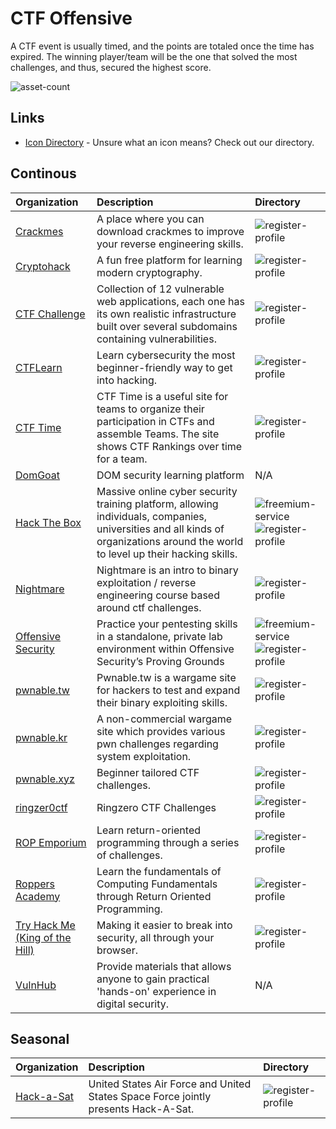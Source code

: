 # CTF Offensive

A CTF event is usually timed, and the points are totaled once the time has expired. The winning player/team will be the one that solved the most challenges, and thus, secured the highest score.

![asset-count](https://img.shields.io/badge/Tools%20%26%20Resources%20Available-18-3c85d4?style=for-the-badge)

## Links <!-- {docsify-ignore} -->

- [Icon Directory](../ICONS.md) - Unsure what an icon means? Check out our directory.

## Continous

| Organization | Description | Directory |
| :--- | :--- | :--- |
| [Crackmes](https://crackm.es) | A place where you can download crackmes to improve your reverse engineering skills. | ![register-profile](https://raw.githubusercontent.com/0xPGP/SecTools/main/docs/icons/register-profile.png) |
| [Cryptohack](https://cryptohack.org/) | A fun free platform for learning modern cryptography. | ![register-profile](https://raw.githubusercontent.com/0xPGP/SecTools/main/docs/icons/register-profile.png) |
| [CTF Challenge](https://ctflearn.com/) | Collection of 12 vulnerable web applications, each one has its own realistic infrastructure built over several subdomains containing vulnerabilities. | ![register-profile](https://raw.githubusercontent.com/0xPGP/SecTools/main/docs/icons/register-profile.png) |
| [CTFLearn](https://ctflearn.com/) | Learn cybersecurity the most beginner-friendly way to get into hacking. | ![register-profile](https://raw.githubusercontent.com/0xPGP/SecTools/main/docs/icons/register-profile.png) |
| [CTF Time](https://ctftime.org/) | CTF Time is a useful site for teams to organize their participation in CTFs and assemble Teams. The site shows CTF Rankings over time for a team. | ![register-profile](https://raw.githubusercontent.com/0xPGP/SecTools/main/docs/icons/register-profile.png) |
| [DomGoat](https://domgo.at/cxss/intro) | DOM security learning platform | N/A |
| [Hack The Box](https://www.hackthebox.eu/) | Massive online cyber security training platform, allowing individuals, companies, universities and all kinds of organizations around the world to level up their hacking skills. | ![freemium-service](https://raw.githubusercontent.com/0xPGP/SecTools/main/docs/icons/freemium-service.png)![register-profile](https://raw.githubusercontent.com/0xPGP/SecTools/main/docs/icons/register-profile.png) |
| [Nightmare](https://guyinatuxedo.github.io/) | Nightmare is an intro to binary exploitation / reverse engineering course based around ctf challenges. | ![register-profile](https://raw.githubusercontent.com/0xPGP/SecTools/main/docs/icons/register-profile.png) |
| [Offensive Security](https://www.offensive-security.com/labs/individual) | Practice your pentesting skills in a standalone, private lab environment within Offensive Security’s Proving Grounds | ![freemium-service](https://raw.githubusercontent.com/0xPGP/SecTools/main/docs/icons/freemium-service.png) ![register-profile](https://raw.githubusercontent.com/0xPGP/SecTools/main/docs/icons/register-profile.png) |
| [pwnable.tw](https//pwnable.tw) | Pwnable.tw is a wargame site for hackers to test and expand their binary exploiting skills. | ![register-profile](https://raw.githubusercontent.com/0xPGP/SecTools/main/docs/icons/register-profile.png) |
| [pwnable.kr](https://pwnable.kr) | A non-commercial wargame site which provides various pwn challenges regarding system exploitation. | ![register-profile](https://raw.githubusercontent.com/0xPGP/SecTools/main/docs/icons/register-profile.png) |
| [pwnable.xyz](https://pwnable.xyz) | Beginner tailored CTF challenges. | ![register-profile](https://raw.githubusercontent.com/0xPGP/SecTools/main/docs/icons/register-profile.png) |
| [ringzer0ctf](https://ringzer0ctf.com/challenges) | Ringzero CTF Challenges | ![register-profile](https://raw.githubusercontent.com/0xPGP/SecTools/main/docs/icons/register-profile.png) |
| [ROP Emporium](https://ropemporium.com/) | Learn return-oriented programming through a series of challenges. | ![register-profile](https://raw.githubusercontent.com/0xPGP/SecTools/main/docs/icons/register-profile.png) |
| [Roppers Academy](https://www.hoppersroppers.org/) | Learn the fundamentals of Computing Fundamentals through Return Oriented Programming.  | ![register-profile](https://raw.githubusercontent.com/0xPGP/SecTools/main/docs/icons/register-profile.png) |
| [Try Hack Me \(King of the Hill\)](https://tryhackme.com/games/koth) | Making it easier to break into security, all through your browser. | ![register-profile](https://raw.githubusercontent.com/0xPGP/SecTools/main/docs/icons/register-profile.png) |
| [VulnHub](https://www.vulnhub.com/) | Provide materials that allows anyone to gain practical 'hands-on' experience in digital security. | N/A |

## Seasonal

| Organization | Description | Directory |
| :--- | :--- | :--- |
| [Hack-a-Sat](https://www.hackasat.com/) | United States Air Force and United States Space Force jointly presents Hack-A-Sat. | ![register-profile](https://raw.githubusercontent.com/0xPGP/SecTools/main/docs/icons/register-profile.png) |

